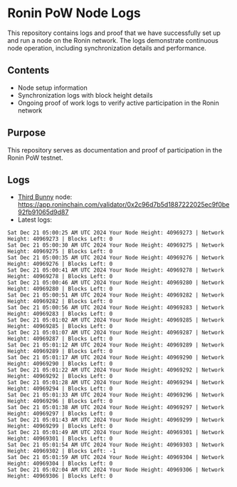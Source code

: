 # Ronin PoW Node Logs

This repository contains logs and proof that we have successfully set up and run a node on the Ronin network. The logs demonstrate continuous node operation, including synchronization details and performance.

## Contents

- Node setup information
- Synchronization logs with block height details
- Ongoing proof of work logs to verify active participation in the Ronin network

## Purpose

This repository serves as documentation and proof of participation in the Ronin PoW testnet.

## Logs

- [Third Bunny](https://thirdbunny.xyz/) node: https://app.roninchain.com/validator/0x2c96d7b5d1887222025ec9f0be92fb91065d9d87
- Latest logs:
```
Sat Dec 21 05:00:25 AM UTC 2024 Your Node Height: 40969273 | Network Height: 40969273 | Blocks Left: 0
Sat Dec 21 05:00:30 AM UTC 2024 Your Node Height: 40969275 | Network Height: 40969275 | Blocks Left: 0
Sat Dec 21 05:00:35 AM UTC 2024 Your Node Height: 40969276 | Network Height: 40969276 | Blocks Left: 0
Sat Dec 21 05:00:41 AM UTC 2024 Your Node Height: 40969278 | Network Height: 40969278 | Blocks Left: 0
Sat Dec 21 05:00:46 AM UTC 2024 Your Node Height: 40969280 | Network Height: 40969280 | Blocks Left: 0
Sat Dec 21 05:00:51 AM UTC 2024 Your Node Height: 40969282 | Network Height: 40969282 | Blocks Left: 0
Sat Dec 21 05:00:56 AM UTC 2024 Your Node Height: 40969283 | Network Height: 40969283 | Blocks Left: 0
Sat Dec 21 05:01:02 AM UTC 2024 Your Node Height: 40969285 | Network Height: 40969285 | Blocks Left: 0
Sat Dec 21 05:01:07 AM UTC 2024 Your Node Height: 40969287 | Network Height: 40969287 | Blocks Left: 0
Sat Dec 21 05:01:12 AM UTC 2024 Your Node Height: 40969289 | Network Height: 40969289 | Blocks Left: 0
Sat Dec 21 05:01:17 AM UTC 2024 Your Node Height: 40969290 | Network Height: 40969290 | Blocks Left: 0
Sat Dec 21 05:01:22 AM UTC 2024 Your Node Height: 40969292 | Network Height: 40969292 | Blocks Left: 0
Sat Dec 21 05:01:28 AM UTC 2024 Your Node Height: 40969294 | Network Height: 40969294 | Blocks Left: 0
Sat Dec 21 05:01:33 AM UTC 2024 Your Node Height: 40969296 | Network Height: 40969296 | Blocks Left: 0
Sat Dec 21 05:01:38 AM UTC 2024 Your Node Height: 40969297 | Network Height: 40969297 | Blocks Left: 0
Sat Dec 21 05:01:43 AM UTC 2024 Your Node Height: 40969299 | Network Height: 40969299 | Blocks Left: 0
Sat Dec 21 05:01:49 AM UTC 2024 Your Node Height: 40969301 | Network Height: 40969301 | Blocks Left: 0
Sat Dec 21 05:01:54 AM UTC 2024 Your Node Height: 40969303 | Network Height: 40969302 | Blocks Left: -1
Sat Dec 21 05:01:59 AM UTC 2024 Your Node Height: 40969304 | Network Height: 40969304 | Blocks Left: 0
Sat Dec 21 05:02:04 AM UTC 2024 Your Node Height: 40969306 | Network Height: 40969306 | Blocks Left: 0
```
